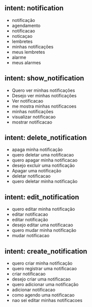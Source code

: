 ## intent: notification
- notificação
- agendamento
- notificacao
- noticaçao
- lembretes
- minhas notificações
- meus lembretes
- alarme
- meus alarmes

## intent: show_notification
- Quero ver minhas notificações
- Desejo ver minhas notificações
- Ver notificacao
- me mostra minhas notificacoes
- minhas notificações
- visualizar notificacao
- mostrar notificacao

## intent: delete_notification
- apaga minha notificação
- quero deletar uma notificacao
- quero apagar minha notificacao
- desejo excluir uma notificação
- Apagar uma notificação
- deletar notificacao
- quero deletar minha notificação

## intent: edit_notification
- quero editar minha notificação
- editar notificacao
- editar notificação
- desejo editar uma notificacao
- quero mudar minha notificação
- mudar notificacao

## intent: create_notification
- quero criar minha notificação
- quero registrar uma notificacao
- criar notificacao
- desejo criar uma notificacao
- quero adicionar uma notificação
- adicionar notificacao
- como agendo uma notificacao
- nao sei editar minhas notificacoes